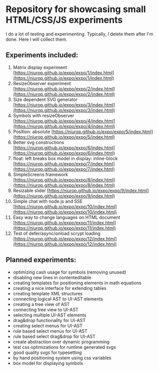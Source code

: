 # Repository for showcasing small HTML/CSS/JS experiments

I do a lot of testing and experimenting. Typically, I delete them after I'm done. Here I will collect them.

## Experiments included:

1. Matrix display experiment [https://niurop.github.io/expo/expo/1/index.html](https://niurop.github.io/expo/expo/1/index.html)
2. ResizeObserver experiment [https://niurop.github.io/expo/expo/2/index.html](https://niurop.github.io/expo/expo/2/index.html)
3. Size dependent SVG generator [https://niurop.github.io/expo/expo/3/index.html](https://niurop.github.io/expo/expo/3/index.html)
4. Symbols with resizeObserver [https://niurop.github.io/expo/expo/4/index.html](https://niurop.github.io/expo/expo/4/index.html)
5. Position: absolute [https://niurop.github.io/expo/expo/5/index.html](https://niurop.github.io/expo/expo/5/index.html)
6. Better svg constructions [https://niurop.github.io/expo/expo/6/index.html](https://niurop.github.io/expo/expo/6/index.html)
7. float: left breaks box model in display: inline-block [https://niurop.github.io/expo/expo/7/index.html](https://niurop.github.io/expo/expo/7/index.html)
8. SimpleScreens framework [https://niurop.github.io/expo/expo/8/index.html](https://niurop.github.io/expo/expo/8/index.html)
9. Resizable slider [https://niurop.github.io/expo/expo/9/index.html](https://niurop.github.io/expo/expo/9/index.html)
10. Simple chat with node.js and SSE [https://niurop.github.io/expo/expo/10/index.html](https://niurop.github.io/expo/expo/10/index.html)
11. Easy way to change languages on HTML document [https://niurop.github.io/expo/expo/11/index.html](https://niurop.github.io/expo/expo/11/index.html)
12. Test of defer/async/onload scrypt loading [https://niurop.github.io/expo/expo/12/index.html](https://niurop.github.io/expo/expo/12/index.html)

## Planned experiments:

- optimizing cash usage for symbols (removing unused)
- disabling new lines in contenteditable
- creating templates for positioning elements in math equations
- creating a nice interface for extending tables
- creating template XML structures
- connecting logical AST to UI-AST elements
- creating a tree view of AST
- connecting tree view to UI-AST
- selecting multiple UI-AST elements
- drag&drop functionality for UI-AST
- creating select menus for UI-AST
- rule based select menus for UI-AST
- rule based select drag&drop for UI-AST
- create abstraction over dynamic programming
- test css optimizations for runtime generated svgs
- good quality svgs for typesetting
- by hand positioning system using css variables
- box model for displaying symbols
